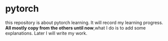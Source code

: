# pytorch

this repository is about pytorch learning. It will record my learning progress.  
**All mostly copy from the others until now**,what I do is to add some explanations. 
Later I will write my work.
